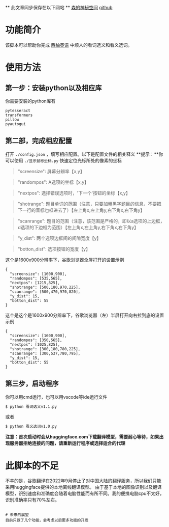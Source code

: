 ** 此文章同步保存在以下网站 ** 
[森的神秘空间](https://yhsome.github.io/2023/08/19/xiyouchooser)
[github](https://github.com/YHSome/xiyouchooser/)

# 功能简介
该脚本可以帮助你完成 [西柚英语](https://student.xiyouyingyu.com) 中烦人的看词选义和看义选词。
# 使用方法
## 第一步：安装python以及相应库
你需要安装的python库有
```
pytesseract
transformers
pillow
pyautogui
```
## 第二部，完成相应配置
打开 ``` ./config.json ``` ，填写相应配置。以下是配置文件的相关释义
**提示：**你可以使用 ``` ./显示鼠标坐标.py ``` 快速定位光标所处的像素的坐标
>"screensize": 屏幕分辨率【x,y】

>"randompos": A选项的坐标【x,y】

>"nextpos": 选择错误选项时，'下一个'按钮的坐标【x,y】

>"shotrange": 题目单词的范围（注意，只要加粗黑字题目的信息，不要把下一行的音标也框进去了）【左上角x,左上角y,右下角x,右下角y】

>"scanrange": 题目的范围（注意，该范围是严格的，即以a选项的上边框，d选项的下边框为范围）【左上角x,左上角y,右下角x,右下角y】

>"y_dist": 两个选项边框间的间隙宽度【y】

>"botton_dist": 选项按钮的宽度【y】

这个是1600x900分辨率下，谷歌浏览器全屏打开的设置示例
```
{
  "screensize": [1600,900],
  "randompos": [535,565],
  "nextpos": [1215,825],
  "shotrange": [500,180,970,225],
  "scanrange": [500,470,970,820],
  "y_dist": 15,
  "botton_dist": 55
}
```
这个是这个是1600x900分辨率下，谷歌浏览器（左）半屏打开向右拉到底的设置示例
```
{
  "screensize": [1600,900],
  "randompos": [350,565],
  "nextpos": [1025,825],
  "shotrange": [300,180,780,225],
  "scanrange": [300,537,780,795],
  "y_dist": 15,
  "botton_dist": 55
}
```

## 第三步，启动程序
你可以用cmd运行，也可以用vscode等ide运行文件
```cmd
$ python 看词选义v1.1.py
```
或者
```cmd
$ python 看义选词v1.0.py
```
**注意：首次启动时会从huggingface.com下载翻译模型，需要耐心等待，如果出现服务器拒绝连接的问题，请重新运行程序或选择适合的代理**

# 此脚本的不足
不幸的是，谷歌翻译在2022年9月停止了对中国大陆的翻译服务，所以我们只能采用huggingface提供的本地离线翻译模型。
由于基于本地的图像识别以及翻译模型，识别速度和准确度会随着电脑性能而有所不同。我的便携电脑cpu不太好，识别准确率只有70%左右。
~~~谁让我没钱买百度识别和百度翻译的的api呢~~~

# 未来的展望
目前只做了几个功能，会考虑以后更多功能的开发